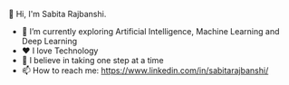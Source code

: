 👋 Hi, I'm Sabita Rajbanshi.
  

- 🌱 I’m currently exploring Artificial Intelligence, Machine Learning and Deep Learning
- ❤ I love Technology 
- 🤞 I believe in taking one step at a time
- 📫 How to reach me: https://www.linkedin.com/in/sabitarajbanshi/
